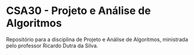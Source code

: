 # CSA30 - Projeto e Análise de Algoritmos
Repositório para a disciplina de Projeto e Análise de Algoritmos, ministrada pelo professor Ricardo Dutra da Silva.
